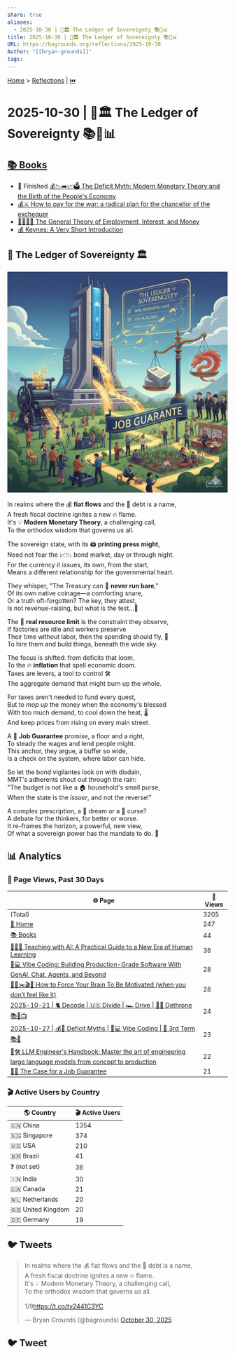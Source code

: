 ```yaml
---
share: true
aliases:
  - 2025-10-30 | 📜🏛️ The Ledger of Sovereignty 📚💌📊
title: 2025-10-30 | 📜🏛️ The Ledger of Sovereignty 📚💌📊
URL: https://bagrounds.org/reflections/2025-10-30
Author: "[[bryan-grounds]]"
tags:
---
```

[Home](../index.md) > [Reflections](./index.md) | [⏮️](./2025-10-29.md)  
# 2025-10-30 | 📜🏛️ The Ledger of Sovereignty 📚💌📊  
## [📚 Books](../books/index.md)  
- 🏁 Finished [💰📉➡️📈🗳️ The Deficit Myth: Modern Monetary Theory and the Birth of the People's Economy](../books/the-deficit-myth.md)  
- [💰⚔️ How to pay for the war: a radical plan for the chancellor of the exchequer](../books/how-to-pay-for-the-war-a-radical-plan-for-the-chancellor-of-the-exchequer.md)  
- [🧑‍💼🏦💸 The General Theory of Employment, Interest, and Money](../books/the-general-theory-of-employment-interest-and-money.md)  
- [💰 Keynes: A Very Short Introduction](../books/keynes-a-very-short-introduction.md)  
  
## 📜 The Ledger of Sovereignty 🏛️  
  
![Pasted image 20251030022026](../Pasted%20image%2020251030022026.jpg)  
  
In realms where the 💰 **fiat flows** and the 📜 debt is a name,  
A fresh fiscal doctrine ignites a new 🔥 flame.  
It's 💡 **Modern Monetary Theory**, a challenging call,  
To the orthodox wisdom that governs us all.  
  
The sovereign state, with its 🖨️ **printing press might**,  
Need not fear the 📈📉 bond market, day or through night.  
For the currency it issues, its own, from the start,  
Means a different relationship for the governmental heart.  
  
They whisper, "The Treasury can 🚫 **never run bare**,"  
Of its own native coinage—a comforting snare,  
Or a truth oft-forgotten? The key, they attest,  
Is not revenue-raising, but what is the test...🤔  
  
The 🧱 **real resource limit** is the constraint they observe,  
If factories are idle and workers preserve  
Their time without labor, then the spending should fly, 🚀  
To hire them and build things, beneath the wide sky.  
  
The focus is shifted: from deficits that loom,  
To the 🔥 **inflation** that spell economic doom.  
Taxes are levers, a tool to control 🛠️  
The aggregate demand that might burn up the whole.  
  
For taxes aren't needed to fund every quest,  
But to *mop up* the money when the economy's blessed  
With too much demand, to cool down the heat, 🌡️  
And keep prices from rising on every main street.  
  
A 🤝 **Job Guarantee** promise, a floor and a right,  
To steady the wages and lend people might.  
This anchor, they argue, a buffer so wide,  
Is a check on the system, where labor can hide.  
  
So let the bond vigilantes look on with disdain,  
MMT's adherents shout out through the rain:  
"The budget is not like a 🏠 household's small purse,  
When the state is the *issuer*, and not the reverse!"  
  
A complex prescription, a 💭 dream or a 👿 curse?  
A debate for the thinkers, for better or worse.  
It re-frames the horizon, a powerful, new view,  
Of what a sovereign power has the mandate to do. 👑  
  
## 📊 Analytics  
### 👀 Page Views, Past 30 Days  
| 🌐 Page                                                                                                                                                                                                                        | 👀 Views |  
| ------------------------------------------------------------------------------------------------------------------------------------------------------------------------------------------------------------------------------ | -------- |  
| (Total)                                                                                                                                                                                                                        | 3205     |  
| [🏡 Home](../index.md)                                                                                                                                                                                                             | 247      |  
| [📚 Books](../books/index.md)                                                                                                                                                                                                      | 44       |  
| [🤖🧑‍🏫 Teaching with AI: A Practical Guide to a New Era of Human Learning](../books/teaching-with-ai-a-practical-guide-to-a-new-era-of-human-learning.md)                                                                        | 36       |  
| [🤖💻 Vibe Coding: Building Production-Grade Software With GenAI, Chat, Agents, and Beyond](../books/vibe-coding-building-production-grade-software-with-genai-chat-agents-and-beyond.md)                                          | 28       |  
| [🥱💭✂️🎬🫡 How to Force Your Brain To Be Motivated (when you don’t feel like it)](../videos/how-to-force-your-brain-to-be-motivated-when-you-dont-feel-like-it.md)                                                                | 28       |  
| [2025-10-21 \| 🐈 Decode \| 🇺🇸 Divide \| 🏎️ Drive \| 🚫👑 Dethrone 📚📰📺](./2025-10-21.md)                                                                                                                        | 24       |  
| [2025-10-27 \| 💰🦄 Deficit Myths \| 🤖💻 Vibe Coding \| 👑 3rd Term 📚📰](./2025-10-27.md)                                                                                                                           | 23       |  
| [🤖🛠️ LLM Engineer's Handbook: Master the art of engineering large language models from concept to production](../books/llm-engineers-handbook-master-the-art-of-engineering-large-language-models-from-concept-to-production.md) | 22       |  
| [💼✅ The Case for a Job Guarantee](../books/the-case-for-a-job-guarantee.md)                                                                                                                                                       | 21       |  
  
### 🎬 Active Users by Country  
| 🌎 Country          | 🎬 Active Users |  
| ------------------- | --------------- |  
| 🇨🇳 China          | 1354            |  
| 🇸🇬 Singapore      | 374             |  
| 🇺🇸 USA            | 210             |  
| 🇧🇷 Brazil         | 41              |  
| ❓ (not set)      | 36              |  
| 🇮🇳 India          | 30              |  
| 🇨🇦 Canada         | 21              |  
| 🇳🇱 Netherlands    | 20              |  
| 🇬🇧 United Kingdom | 20              |  
| 🇩🇪 Germany        | 19  
  
## 🐦 Tweets  
<blockquote class="twitter-tweet" data-theme="dark"><p lang="en" dir="ltr">In realms where the 💰 fiat flows and the 📜 debt is a name,<br>A fresh fiscal doctrine ignites a new 🔥 flame.<br>It&#39;s 💡 Modern Monetary Theory, a challenging call,<br>To the orthodox wisdom that governs us all.<br><br>1/9<a href="https://t.co/tv2441C3YC">https://t.co/tv2441C3YC</a></p>&mdash; Bryan Grounds (@bagrounds) <a href="https://twitter.com/bagrounds/status/1983818375739666903?ref_src=twsrc%5Etfw">October 30, 2025</a></blockquote> <script async src="https://platform.twitter.com/widgets.js" charset="utf-8"></script>  
  
  
  
## 🐦 Tweet  

